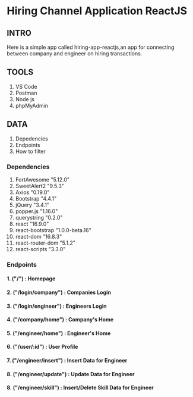 # Hiring Channel Application ReactJS


## INTRO
Here is a simple app called hiring-app-reactjs,an app for connecting between company and engineer on hiring transactions.

## TOOLS
1. VS Code
2. Postman
3. Node js
4. phpMyAdmin

## DATA
1. Depedencies
2. Endpoints
3. How to filter

### Dependencies
1. FortAwesome "5.12.0"
2. SweetAlert2  "9.5.3"
3. Axios "0.19.0"
4. Bootstrap  "4.4.1"
5. jQuery "3.4.1"
6. popper.js  "1.16.0"
7. querystring  "0.2.0"
8. react "16.9.0"
9. react-bootstrap "1.0.0-beta.16"
10. react-dom "16.8.3"
11. react-router-dom "5.1.2"
12. react-scripts "3.3.0"

### Endpoints

#### 1. ("/") : Homepage
#### 2. ("/login/company") : Companies Login
#### 3. ("/login/engineer") : Engineers Login
#### 4. ("/company/home") : Company's Home
#### 5. ("/engineer/home") : Engineer's Home
#### 6. ("/user/:id") : User Profile
#### 7. ("/engineer/insert") : Insert Data for Engineer
#### 8. ("/engineer/update") : Update Data for Engineer
#### 8. ("/engineer/skill") : Insert/Delete Skill Data for Engineer

